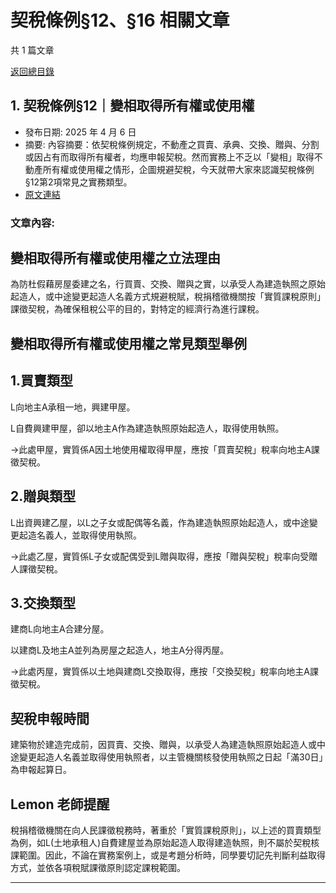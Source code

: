 # 契稅條例§12、§16 相關文章

共 1 篇文章

[返回總目錄](00_總目錄.md)

## 1. 契稅條例§12｜變相取得所有權或使用權

- 發布日期: 2025 年 4 月 6 日
- 摘要: 內容摘要：依契稅條例規定，不動產之買賣、承典、交換、贈與、分割或因占有而取得所有權者，均應申報契稅。然而實務上不乏以「變相」取得不動產所有權或使用權之情形，企圖規避契稅，今天就帶大家來認識契稅條例§12第2項常見之實務類型。
- [原文連結](https://www.jasper-realestate.com/%e5%a5%91%e7%a8%85%e6%a2%9d%e4%be%8b12%e8%ae%8a%e7%9b%b8%e5%8f%96%e5%be%97%e6%89%80%e6%9c%89%e6%ac%8a%e6%88%96_%e4%bd%bf%e7%94%a8%e6%ac%8a/)

### 文章內容:

## 變相取得所有權或使用權之立法理由

為防杜假藉房屋委建之名，行買賣、交換、贈與之實，以承受人為建造執照之原始起造人，或中途變更起造人名義方式規避稅賦，稅捐稽徵機關按「實質課稅原則」課徵契稅，為確保租稅公平的目的，對特定的經濟行為進行課稅。

## 變相取得所有權或使用權之常見類型舉例

## 1.買賣類型

L向地主A承租一地，興建甲屋。

L自費興建甲屋，卻以地主A作為建造執照原始起造人，取得使用執照。

→此處甲屋，實質係A因土地使用權取得甲屋，應按「買賣契稅」稅率向地主A課徵契稅。

## 2.贈與類型

L出資興建乙屋，以L之子女或配偶等名義，作為建造執照原始起造人，或中途變更起造名義人，並取得使用執照。

→此處乙屋，實質係L子女或配偶受到L贈與取得，應按「贈與契稅」稅率向受贈人課徵契稅。

## 3.交換類型

建商L向地主A合建分屋。

以建商L及地主A並列為房屋之起造人，地主A分得丙屋。

→此處丙屋，實質係以土地與建商L交換取得，應按「交換契稅」稅率向地主A課徵契稅。

## 契稅申報時間

建築物於建造完成前，因買賣、交換、贈與，以承受人為建造執照原始起造人或中途變更起造人名義並取得使用執照者，以主管機關核發使用執照之日起「滿30日」為申報起算日。

## Lemon 老師提醒

稅捐稽徵機關在向人民課徵稅務時，著重於「實質課稅原則」，以上述的買賣類型為例，如L(土地承租人)自費建屋並為原始起造人取得建造執照，則不屬於契稅核課範圍。因此，不論在實務案例上，或是考題分析時，同學要切記先判斷利益取得方式，並依各項稅賦課徵原則認定課稅範圍。

---

